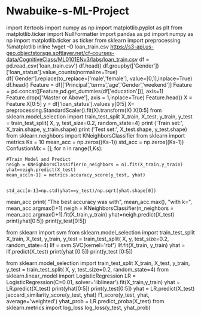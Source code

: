 # Nwabuike-s-ML-Project
import itertools
import numpy as np
import matplotlib.pyplot as plt
from matplotlib.ticker import NullFormatter
import pandas as pd
import numpy as np
import matplotlib.ticker as ticker
from sklearn import preprocessing
%matplotlib inline
!wget -O loan_train.csv https://s3-api.us-geo.objectstorage.softlayer.net/cf-courses-data/CognitiveClass/ML0101ENv3/labs/loan_train.csv
df = pd.read_csv('loan_train.csv')
df.head()
df.groupby(['Gender'])['loan_status'].value_counts(normalize=True)
df['Gender'].replace(to_replace=['male','female'], value=[0,1],inplace=True)
df.head()
Feature = df[['Principal','terms','age','Gender','weekend']]
Feature = pd.concat([Feature,pd.get_dummies(df['education'])], axis=1)
Feature.drop(['Master or Above'], axis = 1,inplace=True)
Feature.head()
X = Feature
X[0:5]
y = df['loan_status'].values
y[0:5]
X= preprocessing.StandardScaler().fit(X).transform(X)
X[0:5]
from sklearn.model_selection import train_test_split
X_train, X_test, y_train, y_test = train_test_split( X, y, test_size=0.2, random_state=4)
print ('Train set:', X_train.shape,  y_train.shape)
print ('Test set:', X_test.shape,  y_test.shape)
from sklearn.neighbors import KNeighborsClassifier
from sklearn import metrics
Ks = 10
mean_acc = np.zeros((Ks-1))
std_acc = np.zeros((Ks-1))
ConfustionMx = [];
for n in range(1,Ks):
    
    #Train Model and Predict  
    neigh = KNeighborsClassifier(n_neighbors = n).fit(X_train,y_train)
    yhat=neigh.predict(X_test)
    mean_acc[n-1] = metrics.accuracy_score(y_test, yhat)

    
    std_acc[n-1]=np.std(yhat==y_test)/np.sqrt(yhat.shape[0])

mean_acc
print( "The best accuracy was with", mean_acc.max(), "with k=", mean_acc.argmax()+1) 
neigh = KNeighborsClassifier(n_neighbors = mean_acc.argmax()+1).fit(X_train,y_train)
yhat=neigh.predict(X_test)
print(yhat[0:5])
print(y_test[0:5])

from sklearn import svm
from sklearn.model_selection import train_test_split
X_train, X_test, y_train, y_test = train_test_split( X, y, test_size=0.2, random_state=4)
llf = svm.SVC(kernel='rbf')
llf.fit(X_train, y_train) 
yhat = llf.predict(X_test)
print(yhat [0:5])
print(y_test [0:5])

from sklearn.model_selection import train_test_split
X_train, X_test, y_train, y_test = train_test_split( X, y, test_size=0.2, random_state=4)
from sklearn.linear_model import LogisticRegression
LR = LogisticRegression(C=0.01, solver='liblinear').fit(X_train,y_train)
yhat = LR.predict(X_test)
print(yhat[0:5])
print(y_test[0:5])
yhat = LR.predict(X_test)
jaccard_similarity_score(y_test, yhat)
f1_score(y_test, yhat, average='weighted')
yhat_prob = LR.predict_proba(X_test)
from sklearn.metrics import log_loss
log_loss(y_test, yhat_prob)

